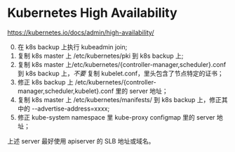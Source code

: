 # Kubernetes High Availability

https://kubernetes.io/docs/admin/high-availability/

0. 在 k8s backup 上执行 kubeadmin join;
1. 复制 k8s master 上 /etc/kubernetes/pki 到 k8s backup 上;
2. 复制 k8s master 上/etc/kubernetes/{controller-manager,scheduler}.conf 到 k8s backup 上，*不要* 复制 kubelet.conf，里头包含了节点特定的证书；
3. 修正 k8s backup 上 /etc/kubernetes/{controller-manager,scheduler,kubelet}.conf 里的 server 地址；
4. 复制 k8s master 上 /etc/kubernetes/manifests/ 到 k8s backup 上，修正其中的 --advertise-address=xxxx;
5. 修正 kube-system namespace 里 kube-proxy configmap 里的 server 地址；

上述 server 最好使用 apiserver 的 SLB 地址或域名。

